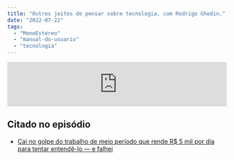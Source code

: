 ```yaml
---
title: "Outros jeitos de pensar sobre tecnologia, com Rodrigo Ghedin."
date: "2022-07-22"
tags: 
  - "MonoEstéreo"
  - "manual-do-usuario"
  - "tecnologia"
---
```


<iframe src="https://anchor.fm/monoestereo/embed/episodes/Outros-jeitos-de-pensar-sobre-tecnologia--com-Rodrigo-Ghedin-e1lh02v" height="102px" width="100%" frameborder="0" scrolling="no"></iframe>

## Citado no episódio

- [Caí no golpe do trabalho de meio período que rende R$ 5 mil por dia para tentar entendê-lo — e falhei](https://manualdousuario.net/trabalho-meio-periodo-online-5-mil-dia/)
